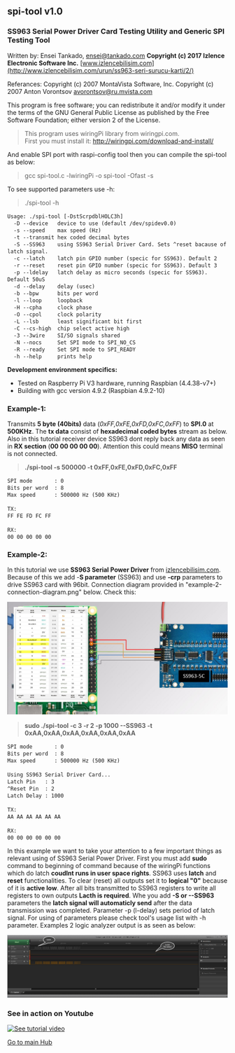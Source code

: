 ## spi-tool v1.0

### SS963 Serial Power Driver Card Testing Utility and Generic SPI Testing Tool

Written by: Ensei Tankado, ensei@tankado.com
**Copyright (c) 2017  Izlence Electronic Software Inc.**  [www.izlencebilisim.com](http://www.izlencebilisim.com/urun/ss963-seri-surucu-karti/2/)

Referances:
Copyright (c) 2007  MontaVista Software, Inc.
Copyright (c) 2007  Anton Vorontsov <avorontsov@ru.mvista.com>

This program is free software; you can redistribute it and/or modify
it under the terms of the GNU General Public License as published by
the Free Software Foundation; either version 2 of the License.

> This program uses wiringPi library from wiringpi.com.  
> First you must install it: http://wiringpi.com/download-and-install/
 
 And enable SPI port with raspi-config tool then you can compile the spi-tool as below:
 > gcc spi-tool.c -lwiringPi -o spi-tool -Ofast -s
 
 To see supported parameters use -h:
 > ./spi-tool -h

    Usage: ./spi-tool [-DstScrpdblHOLC3h]
      -D --device   device to use (default /dev/spidev0.0)
      -s --speed    max speed (Hz)
      -t --transmit hex coded decimal bytes
      -S --SS963    using SS963 Serial Driver Card. Sets ^reset bacause of latch signal.
      -c --latch    latch pin GPIO number (specic for SS963). Default 2
      -r --reset    reset pin GPIO number (specic for SS963). Default 3
      -p --ldelay   latch delay as micro seconds (specic for SS963). Default 50uS
      -d --delay    delay (usec)
      -b --bpw      bits per word
      -l --loop     loopback
      -H --cpha     clock phase
      -O --cpol     clock polarity
      -L --lsb      least significant bit first
      -C --cs-high  chip select active high
      -3 --3wire    SI/SO signals shared
      -N --nocs     Set SPI mode to SPI_NO_CS
      -R --ready    Set SPI mode to SPI_READY
      -h --help     prints help

  
**Development environment specifics:**

 - Tested on Raspberry Pi V3 hardware, running Raspbian (4.4.38-v7+)
 - Building with gcc version 4.9.2 (Raspbian 4.9.2-10)
  
### Example-1:

Transmits **5 byte (40bits)** data (*0xFF,0xFE,0xFD,0xFC,0xFF*) to **SPI.0** at **500KHz**.  The **tx data** consist of **hexadecimal coded bytes** stream as below.  Also in this tutorial receiver device SS963 dont reply back any data  as seen in **RX section** (**00 00 00 00 00**). Attention this could means  **MISO** terminal is not connected.

>  **./spi-tool -s 500000 -t 0xFF,0xFE,0xFD,0xFC,0xFF**

	
    SPI mode       : 0
    Bits per word  : 8
    Max speed      : 500000 Hz (500 KHz)
    
    TX:
    FF FE FD FC FF
    
    RX:
    00 00 00 00 00

### Example-2:

In this tutorial we use **SS963 Serial Power Driver** from [izlencebilisim.com](http://www.izlencebilisim.com/urun/ss963-seri-surucu-karti/2/). Because of this we add -**S parameter** (SS963) and use **-crp** parameters to  drive SS963 card with 96bit. Connection diagram provided in  "example-2-connection-diagram.png" below. Check this:

![enter image description here](https://github.com/enseitankado/ss963-serial-power-driver/blob/master/spi-tool/example-2-connection-diagram.png?raw=true)

> **sudo ./spi-tool -c 3 -r 2 -p 1000 --SS963 -t  0xAA,0xAA,0xAA,0xAA,0xAA,0xAA**

	SPI mode       : 0
	Bits per word  : 8
	Max speed      : 500000 Hz (500 KHz)

	Using SS963 Serial Driver Card...
	Latch Pin   : 3
	^Reset Pin  : 2
	Latch Delay : 1000

	TX:
	AA AA AA AA AA AA

	RX:
	00 00 00 00 00 00

In this example we want to take your attention to a few important things as relevant using of SS963 Serial Power Driver. First you must add **sudo** command to beginning of command because of the wiringPi functions which do latch **coudlnt runs in user space rights**. SS963 uses **latch** and **reset** functionalities. To clear (reset) all outputs set it to  **logical "0"** because of it is **active low**. After all bits transmitted to SS963 registers to write all registers to own outputs **Lacth is required**.  Whe you add **-S or --SS963** parameters the **latch signal will automaticly send**  after the data transmission was completed. Parameter -p (l-delay) sets period of latch signal.  For using of parameters please check tool's usage list with -h parameter. Examples 2 logic analyzer output is as seen as below:

![enter image description here](https://github.com/enseitankado/ss963-serial-power-driver/blob/master/spi-tool/example-2-analyzer-screenshot.png?raw=true)


### See in action on Youtube

[![See tutorial video](http://www.tankado.com/wp-content/uploads/2018/01/2018-01-23_18-39-43.png)](https://www.youtube.com/watch?v=D1Yi7_5iR5U)

 [Go to main Hub](https://github.com/enseitankado/ss963-serial-power-driver)


